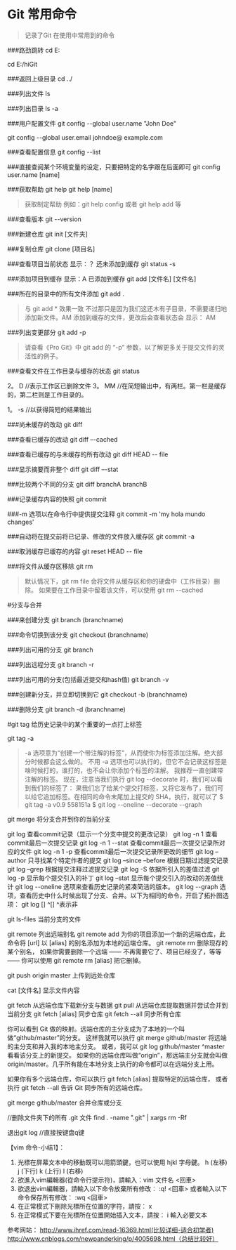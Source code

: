 # Git 常用命令

>记录了Git 在使用中常用到的命令 


###路劲跳转 
cd E: 

cd E:/hiGit  

###返回上级目录
cd ../  

###列出文件
ls

###列出目录
ls -a

###用户配置文件
git config --global user.name "John Doe"

git config --global user.email johndoe@ example.com

###查看配置信息
git config --list

###直接查阅某个环境变量的设定，只要把特定的名字跟在后面即可 
git config user.name [name]

###获取帮助
git help
git help [name]  
>获取制定帮助  例如：git help config 或者 git help add 等

###查看版本
git --version  

###新建仓库
git init  [文件夹]  

###复制仓库
git clone [项目名]  

###查看项目当前状态   显示：？ 还未添加到缓存
git status -s   

###添加项目到缓存   显示：A 已添加到缓存
git add [文件名] [文件名]   

###所在的目录中的所有文件添加
git add .    
>与 git add * 效果一致   不过那只是因为我们这还木有子目录，不需要递归地添加新文件。AM 添加到缓存的文件，更改后会查看状态会 显示：  AM

###列出变更部分
git add -p 
>请查看《Pro Git》中 git add 的 “-p” 参数，以了解更多关于提交文件的灵活性的例子。

###查看文件在工作目录与缓存的状态
git status 
>

2。 D //表示工作区已删除文件
3。 MM //在简短输出中，有两栏。第一栏是缓存的，第二栏则是工作目录的。

1。 -s //以获得简短的结果输出
  
###尚未缓存的改动
git diff 

###查看已缓存的改动
git diff –-cached 

###查看已缓存的与未缓存的所有改动 
git diff HEAD -- file  

###显示摘要而非整个 diff
git diff –-stat 

###比较两个不同的分支 
git diff branchA branchB  

###记录缓存内容的快照 
git commit 

###-m 选项以在命令行中提供提交注释
git commit -m 'my hola mundo changes'   

###自动将在提交前将已记录、修改的文件放入缓存区
git commit -a 

###取消缓存已缓存的内容
git reset HEAD -- file 

###将文件从缓存区移除
git rm 
>默认情况下，git rm file 会将文件从缓存区和你的硬盘中（工作目录）删除。 如果要在工作目录中留着该文件，可以使用 git rm --cached


#分支与合并

###来创建分支 
git branch (branchname) 

###命令切换到该分支
git checkout (branchname)

###列出可用的分支
git branch 

###列出远程分支
git branch -r 

###列出可用的分支(包括最近提交和hash值)
git branch -v 

###创建新分支，并立即切换到它
git checkout -b (branchname) 

###删除分支
git branch -d (branchname) 


#git tag 给历史记录中的某个重要的一点打上标签

git tag -a    
>-a 选项意为“创建一个带注解的标签”，从而使你为标签添加注解。绝大部分时候都会这么做的。 不用 -a 选项也可以执行的，但它不会记录这标签是啥时候打的，谁打的，也不会让你添加个标签的注解。 我推荐一直创建带注解的标签。
现在，注意当我们执行 git log --decorate 时，我们可以看到我们的标签了：
果我们忘了给某个提交打标签，又将它发布了，我们可以给它追加标签。在相同的命令末尾加上提交的 SHA，执行，就可以了
$ git tag -a v0.9 558151a
$ git log --oneline --decorate --graph



git merge 将分支合并到你的当前分支


git log  查看commit记录（显示一个分支中提交的更改记录）
git log -n 1  查看commit最后一次提交记录
git log -n 1 --stat 查看commit最后一次提交记录所对应的文件
git log -n 1 -p 查看commit最后一次提交记录所更改的细节
git log –author 只寻找某个特定作者的提交
git log –since –before 根据日期过滤提交记录
git log –grep 根据提交注释过滤提交记录
git log -S 依据所引入的差值过滤
git log -p 显示每个提交引入的补丁
git log –stat 显示每个提交引入的改动的差值统计
git log --oneline 选项来查看历史记录的紧凑简洁的版本。
git log --graph 选项，查看历史中什么时候出现了分支、合并。以下为相同的命令，开启了拓扑图选项：
git log [] ^[]   ^表示非


git ls-files  当前分支的文件



git remote 列出远端别名
git remote add 为你的项目添加一个新的远端仓库，此命令将 [url] 以 [alias] 的别名添加为本地的远端仓库。
git remote rm 删除现存的某个别名， 如果你需要删除一个远端 —— 不再需要它了、项目已经没了，等等 —— 你可以使用 git remote rm [alias] 把它删掉。

git push origin master  上传到远处仓库

cat [文件名]  显示文件内容

git fetch 从远端仓库下载新分支与数据    git pull 从远端仓库提取数据并尝试合并到当前分支
git fetch [alias] 同步仓库
git fetch --all 同步所有仓库

你可以看到 Git 做的映射。远端仓库的主分支成为了本地的一个叫做“github/master”的分支。 这样我就可以执行 git merge github/master 将远端的主分支和并入我的本地主分支。 或者，我可以 git log github/master ^master 看看该分支上的新提交。 如果你的远端仓库叫做“origin”，那远端主分支就会叫做 origin/master。几乎所有能在本地分支上执行的命令都可以在远端分支上用。

如果你有多个远端仓库，你可以执行 git fetch [alias] 提取特定的远端仓库， 或者执行 git fetch --all 告诉 Git 同步所有的远端仓库。


git merge github/master 合并仓库或分支


//删除文件夹下的所有 .git 文件
find . -name ".git" | xargs rm -Rf


退出git log   //直接按键盘q键


【vim 命令-小结1】：
1. 光標在屏幕文本中的移動既可以用箭頭鍵，也可以使用 hjkl 字母鍵。
h (左移)	j (下行)       k (上行)	   l (右移)
  2. 欲進入vim編輯器(從命令行提示符)，請輸入︰vim 文件名 <回車>
  3. 欲退出vim編輯器，請輸入以下命令放棄所有修改︰
<ESC>   :q!	<回車>
     或者輸入以下命令保存所有修改︰
<ESC>   :wq	<回車>
  4. 在正常模式下刪除光標所在位置的字符，請按︰ x
  5. 在正常模式下要在光標所在位置開始插入文本，請按︰
i     輸入必要文本	<ESC>


参考网站：
http://www.ihref.com/read-16369.html(比较详细-适合初学者)
http://www.cnblogs.com/newpanderking/p/4005698.html（总结比较好）  